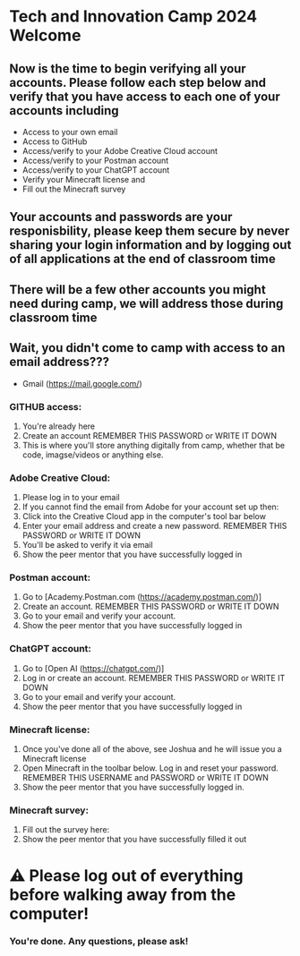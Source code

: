 # Tech and Innovation Camp 2024 Welcome

## Now is the time to begin verifying all your accounts. Please follow each step below and verify that you have access to each one of your accounts including
* Access to your own email
* Access to GitHub
* Access/verify to your Adobe Creative Cloud account
* Access/verify to your Postman account
* Access/verify to your ChatGPT account
* Verify your Minecraft license and
* Fill out the Minecraft survey

## Your accounts and passwords are your responisbility, please keep them secure by never sharing your login information and by logging out of all applications at the end of classroom time

## There will be a few other accounts you might need during camp, we will address those during classroom time

## Wait, you didn't come to camp with access to an email address???
* Gmail (https://mail.google.com/)

### GITHUB access:
1. You're already here
2. Create an account REMEMBER THIS PASSWORD or WRITE IT DOWN
3. This is where you'll store anything digitally from camp, whether that be code, imagse/videos or anything else.

### Adobe Creative Cloud:
1. Please log in to your email
2. If you cannot find the email from Adobe for your account set up then:
3. Click into the Creative Cloud app in the computer's tool bar below
4. Enter your email address and create a new password. REMEMBER THIS PASSWORD or WRITE IT DOWN
5. You'll be asked to verify it via email
6. Show the peer mentor that you have successfully logged in

### Postman account:
1. Go to [Academy.Postman.com (https://academy.postman.com/)]
2. Create an account. REMEMBER THIS PASSWORD or WRITE IT DOWN
3. Go to your email and verify your account.
4. Show the peer mentor that you have successfully logged in

### ChatGPT account:
1. Go to [Open AI (https://chatgpt.com/)]
2. Log in or create an account. REMEMBER THIS PASSWORD or WRITE IT DOWN
3. Go to your email and verify your account.
4. Show the peer mentor that you have successfully logged in

### Minecraft license:
1. Once you've done all of the above, see Joshua and he will issue you a Minecraft license
2. Open Minecraft in the toolbar below. Log in and reset your password. REMEMBER THIS USERNAME and PASSWORD or WRITE IT DOWN
3. Show the peer mentor that you have successfully logged in.

### Minecraft survey:
1. Fill out the survey here:
2. Show the peer mentor that you have successfully filled it out

# ⚠️ Please log out of everything before walking away from the computer!

### You're done. Any questions, please ask!
